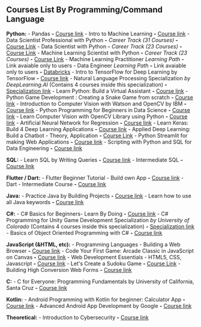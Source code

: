 ## Courses List By Programming/Command Language

**Python:**
    - Pandas **-** [Course link](https://www.kaggle.com/learn/pandas)
    - Intro to Machine Learning **-** [Course link](https://www.kaggle.com/learn/intro-to-machine-learning)
    - Data Scientist Professional with Python **-** *Career Track (31 Courses)* **-** [Course Link](https://www.datacamp.com/tracks/data-scientist-professional-with-python)
    - Data Scientist with Python **-** *Career Track (23 Courses)* **-** [Course Link](https://www.datacamp.com/tracks/data-scientist-with-python)
    - Machine Learning Scientist with Python **-** *Career Track (23 Courses)* **-** [Course Link](https://www.datacamp.com/tracks/machine-learning-scientist-with-python)
    - Machine Learning Practitioner _Learning Path_ **-** Link avaiable only to users
    - Data Engineer _Learning Path_ **-** Link avaiable only to users **-** [Databricks](https://databricks.com/learn/training/home)
    - Intro to TensorFlow for Deep Learning by TensorFlow **-** [Course link](https://www.udacity.com/course/intro-to-tensorflow-for-deep-learning--ud187)
    - Natural Language Processing Specialization _by DeepLearning.AI_ (Contains 4 courses inside this specialization) **-** [Specialization link](https://www.coursera.org/specializations/natural-language-processing)
    - Learn Python: Build a Virtual Assistant **-** [Course link](https://www.udemy.com/course/learn-python-build-a-virtual-assistant-in-python/)
    - Python Game Development : Creating a Snake Game from scratch **-** [Course link](https://www.udemy.com/course/python-game-development-creating-a-snake-game-from-scratch/)
    - Introduction to Computer Vision with Watson and OpenCV by IBM **-** [Course link](https://www.coursera.org/learn/introduction-computer-vision-watson-opencv)
    - Python Programming for Beginners in Data Science **-** [Course link](https://www.udemy.com/course/just-enough-python/)
    - Learn Computer Vision with OpenCV Library using Python **-** [Course link](https://www.udemy.com/course/pythoncv/)
    - Artificial Neural Network for Regression **-** [Course link](https://www.udemy.com/course/linear-regression-with-artificial-neural-network/)
    - Learn Keras: Build 4 Deep Learning Applications **-** [Course link](https://www.udemy.com/course/learnkeras/)
    - Applied Deep Learning: Build a Chatbot - Theory, Application **-** [Course Link](https://www.udemy.com/course/applied-deep-learning-build-a-chatbot-theory-application/)
    - Python Streamlit for making Web Applications **-** [Course link](https://www.udemy.com/course/python-streamlit-for-making-web-applications/)
    - Scripting with Python and SQL for Data Engineering **-** [Course link](https://www.coursera.org/learn/scripting-with-python-sql-for-data-engineering-duke?specialization=python-bash-sql-data-engineering-duke)

**SQL:**
    - Learn SQL by Writing Queries **-** [Course link](https://www.udemy.com/course/learn-sql-by-writing-queries/)
    - Intermediate SQL **-** [Course link](https://www.datacamp.com/courses/intermediate-sql) 

**Flutter / Dart:**
    - Flutter Beginner Tutorial - Build own App **-** [Course link](https://www.udemy.com/course/free-flutter-beginner-tutorial-build-own-app/)
    - Dart - Intermediate Course **-** [Course link](https://www.udemy.com/course/dart-intermediate-course/)

**Java:**
    - Practice Java by Building Projects **-** [Course link](https://www.udemy.com/course/practice-java-by-building-projects/)
    - Learn how to use all Java keywords **-** [Course link](https://www.udemy.com/course/learn-how-to-use-all-50-java-keywords/)

**C#:**
    - C# Basics for Beginners- Learn By Doing **-** [Course link](https://www.udemy.com/course/c-sharp-basics-learn-to-code-the-hard-way/)
    - C# Programming for Unity Game Development Specialization _by University of Colorado_ (Contains 4 courses inside this specialization) **-** [Specialization link](https://www.coursera.org/specializations/programming-unity-game-development)
    - Basics of Object Oriented Programming with C# **-** [Course link](https://www.udemy.com/course/basics-of-object-oriented-programming-with-csharp/)

**JavaScript (&HTML, etc):**
    - Programming Languages - Building a Web Browser **-** [Course link](https://www.udacity.com/course/programming-languages--cs262)
    - Code Your First Game: Arcade Classic in JavaScript on Canvas **-** [Course link](https://www.udemy.com/course/code-your-first-game/)
    - Web Development Essentials - HTML5, CSS, Javascript **-** [Course link](https://www.udemy.com/course/web-development-essentials-html5-css-javascript/)
    - Let's Create a Sudoku Game **-** [Course Link](https://www.udemy.com/course/lets-create-a-sudoku-game/)
    - Building High Conversion Web Forms **-** [Course link](https://www.udacity.com/course/building-high-conversion-web-forms--ud890)

**C:**
    - C for Everyone: Programming Fundamentals by University of California, Santa Cruz **-** [Course link](https://www.coursera.org/learn/c-for-everyone) 

**Kotlin:**
    - Android Programming with Kotlin for beginner: Calculator App **-** [Course link](https://www.udemy.com/course/android-programming-with-kotlin-for-beginner-calculator-app/)
    - Advanced Android App Development by Google **-** [Course link](https://www.udacity.com/course/advanced-android-app-development--ud855)

**Theoretical:**
    - Introduction to Cybersecurity **-** [Course link](https://www.edx.org/course/introduction-to-cybersecurity)
